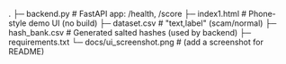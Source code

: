.
├─ backend.py           # FastAPI app: /health, /score
├─ index1.html          # Phone-style demo UI (no build)
├─ dataset.csv          # "text,label" (scam/normal)
├─ hash_bank.csv        # Generated salted hashes (used by backend)
├─ requirements.txt
└─ docs/ui_screenshot.png  # (add a screenshot for README)
